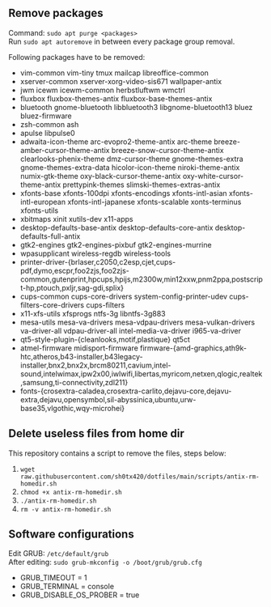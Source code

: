 ## Remove packages
Command: `sudo apt purge <packages>`
<br>
Run `sudo apt autoremove` in between every package group removal.

Following packages have to be removed:
- vim-common vim-tiny tmux mailcap libreoffice-common
- xserver-common xserver-xorg-video-sis671 wallpaper-antix
- jwm icewm icewm-common herbstluftwm wmctrl
- fluxbox fluxbox-themes-antix fluxbox-base-themes-antix
- bluetooth gnome-bluetooth libbluetooth3 libgnome-bluetooth13 bluez bluez-firmware
- zsh-common ash
- apulse libpulse0
- adwaita-icon-theme arc-evopro2-theme-antix arc-theme breeze-amber-cursor-theme-antix breeze-snow-cursor-theme-antix clearlooks-phenix-theme dmz-cursor-theme gnome-themes-extra gnome-themes-extra-data hicolor-icon-theme niroki-theme-antix numix-gtk-theme oxy-black-cursor-theme-antix oxy-white-cursor-theme-antix prettypink-themes slimski-themes-extras-antix
- xfonts-base xfonts-100dpi xfonts-encodings xfonts-intl-asian xfonts-intl-european xfonts-intl-japanese xfonts-scalable xonts-terminus xfonts-utils
- xbitmaps xinit xutils-dev x11-apps
- desktop-defaults-base-antix desktop-defaults-core-antix desktop-defaults-full-antix
- gtk2-engines gtk2-engines-pixbuf gtk2-engines-murrine
- wpasupplicant wireless-regdb wireless-tools
- printer-driver-{brlaser,c2050,c2esp,cjet,cups-pdf,dymo,escpr,foo2zjs,foo2zjs-common,gutenprint,hpcups,hpijs,m2300w,min12xxw,pnm2ppa,postscript-hp,ptouch,pxljr,sag-gdi,splix}
- cups-common cups-core-drivers system-config-printer-udev cups-filters-core-drivers cups-filters
- x11-xfs-utils xfsprogs ntfs-3g libntfs-3g883
- mesa-utils mesa-va-drivers mesa-vdpau-drivers mesa-vulkan-drivers va-driver-all vdpau-driver-all intel-media-va-driver i965-va-driver
- qt5-style-plugin-{cleanlooks,motif,plastique} qt5ct
- atmel-firmware midisport-firmware firmware-{amd-graphics,ath9k-htc,atheros,b43-installer,b43legacy-installer,bnx2,bnx2x,brcm80211,cavium,intel-sound,intelwimax,ipw2x00,iwlwifi,libertas,myricom,netxen,qlogic,realtek,samsung,ti-connectivity,zdl211}
- fonts-{crosextra-caladea,crosextra-carlito,dejavu-core,dejavu-extra,dejavu,opensymbol,sil-abyssinica,ubuntu,urw-base35,vlgothic,wqy-microhei}

## Delete useless files from home dir
This repository contains a script to remove the files, steps below:
1. `wget raw.githubusercontent.com/sh0tx420/dotfiles/main/scripts/antix-rm-homedir.sh`
2. `chmod +x antix-rm-homedir.sh`
3. `./antix-rm-homedir.sh`
4. `rm -v antix-rm-homedir.sh`

## Software configurations
Edit GRUB: `/etc/default/grub`
<br>
After editing: `sudo grub-mkconfig -o /boot/grub/grub.cfg`
- GRUB_TIMEOUT = 1
- GRUB_TERMINAL = console
- GRUB_DISABLE_OS_PROBER = true
